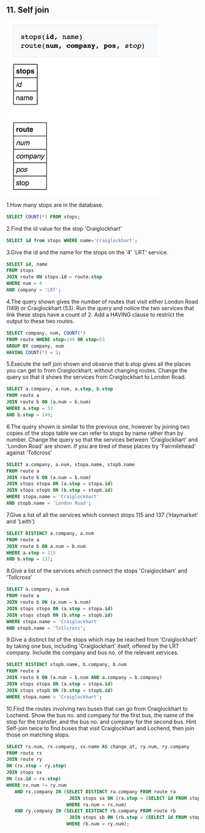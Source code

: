 ## 11. Self join
![](../images/Self_join_pic_1.png)

1.How many stops are in the database.

```sql
SELECT COUNT(*) FROM stops;

```

2.Find the id value for the stop 'Craiglockhart'

```sql
SELECT id from stops WHERE name='Craiglockhart';
```


3.Give the id and the name for the stops on the '4' 'LRT' service.

```sql
SELECT id, name
FROM stops
JOIN route ON stops.id = route.stop
WHERE num = 4
AND company = 'LRT';
```

4.The query shown gives the number of routes that visit either London Road (149) or Craiglockhart (53). Run the query and notice the two services that link these stops have a count of 2. Add a HAVING clause to restrict the output to these two routes.

```sql
SELECT company, num, COUNT(*)
FROM route WHERE stop=149 OR stop=53
GROUP BY company, num
HAVING COUNT(*) = 2;
```

5.Execute the self join shown and observe that b.stop gives all the places you can get to from Craiglockhart, without changing routes. Change the query so that it shows the services from Craiglockhart to London Road.

```sql
SELECT a.company, a.num, a.stop, b.stop
FROM route a
JOIN route b ON (a.num = b.num)
WHERE a.stop = 53
AND b.stop = 149;
```

6.The query shown is similar to the previous one, however by joining two copies of the stops table we can refer to stops by name rather than by number. Change the query so that the services between 'Craiglockhart' and 'London Road' are shown. If you are tired of these places try 'Fairmilehead' against 'Tollcross'

```sql
SELECT a.company, a.num, stopa.name, stopb.name
FROM route a
JOIN route b ON (a.num = b.num)
JOIN stops stopa ON (a.stop = stopa.id)
JOIN stops stopb ON (b.stop = stopb.id)
WHERE stopa.name = 'Craiglockhart'
AND stopb.name = 'London Road';
```

7.Give a list of all the services which connect stops 115 and 137 ('Haymarket' and 'Leith')

```sql
SELECT DISTINCT a.company, a.num
FROM route a
JOIN route b ON a.num = b.num
WHERE a.stop = 115
AND b.stop = 137;
```

8.Give a list of the services which connect the stops 'Craiglockhart' and 'Tollcross'

```sql
SELECT a.company, a.num
FROM route a
JOIN route b ON (a.num = b.num)
JOIN stops stopa ON (a.stop = stopa.id)
JOIN stops stopb ON (b.stop = stopb.id)
WHERE stopa.name = 'Craiglockhart'
AND stopb.name = 'Tollcross';
```

9.Give a distinct list of the stops which may be reached from 'Craiglockhart' by taking one bus, including 'Craiglockhart' itself, offered by the LRT company. Include the company and bus no. of the relevant services.

```sql
SELECT DISTINCT stopb.name, b.company, b.num
FROM route a
JOIN route b ON (a.num = b.num AND a.company = b.company)
JOIN stops stopa ON (a.stop = stopa.id)
JOIN stops stopb ON (b.stop = stopb.id)
WHERE stopa.name = 'Craiglockhart';
```

10.Find the routes involving two buses that can go from Craiglockhart to Lochend.
Show the bus no. and company for the first bus, the name of the stop for the transfer,
and the bus no. and company for the second bus.
Hint
Self-join twice to find buses that visit Craiglockhart and Lochend, then join those on matching stops.

```sql
SELECT rx.num, rx.company, sx.name AS change_at, ry.num, ry.company
FROM route rx 
JOIN route ry 
ON (rx.stop = ry.stop)
JOIN stops sx 
ON (sx.id = rx.stop)
WHERE rx.num != ry.num
   AND rx.company IN (SELECT DISTINCT ra.company FROM route ra
                       JOIN stops sa ON (ra.stop = (SELECT id FROM stops sa WHERE name = 'Craiglockhart'))
                      WHERE ra.num = rx.num)
   AND ry.company IN (SELECT DISTINCT rb.company FROM route rb
                       JOIN stops sb ON (rb.stop = (SELECT id FROM stops sb WHERE name = 'Lochend'))
                      WHERE rb.num = ry.num);
```